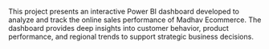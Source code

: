 This project presents an interactive Power BI dashboard developed to analyze and track the online sales performance of Madhav Ecommerce. The dashboard provides deep insights into customer behavior, product performance, and regional trends to support strategic business decisions.
